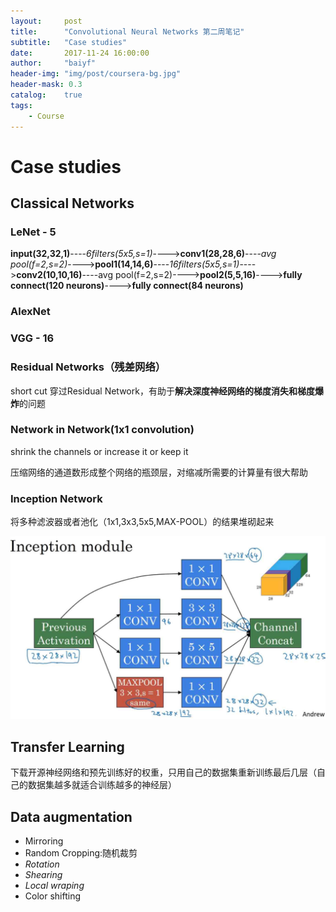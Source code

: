 ```yaml
---
layout:     post
title:      "Convolutional Neural Networks 第二周笔记"
subtitle:   "Case studies"
date:       2017-11-24 16:00:00
author:     "baiyf"
header-img: "img/post/coursera-bg.jpg"
header-mask: 0.3
catalog:    true
tags:
    - Course
---
```


# Case studies

## Classical Networks

### LeNet - 5

**input(32,32,1)**----*6filters(5x5,s=1)*---->**conv1(28,28,6)**----*avg pool(f=2,s=2)*---->**pool1(14,14,6)**----*16filters(5x5,s=1)*---->**conv2(10,10,16)**----avg pool(f=2,s=2)---->**pool2(5,5,16)**---->**fully connect(120 neurons)**---->**fully connect(84 neurons)**

### AlexNet

### VGG - 16

### Residual Networks（残差网络）

short cut 穿过Residual Network，有助于**解决深度神经网络的梯度消失和梯度爆炸**的问题

### Network in Network(1x1 convolution)

shrink the channels or increase it or keep it

压缩网络的通道数形成整个网络的瓶颈层，对缩减所需要的计算量有很大帮助

### Inception Network

将多种滤波器或者池化（1x1,3x3,5x5,MAX-POOL）的结果堆砌起来

![Inception](/img/post/Inception.png)

## Transfer Learning

下载开源神经网络和预先训练好的权重，只用自己的数据集重新训练最后几层（自己的数据集越多就适合训练越多的神经层）

## Data augmentation

* Mirroring
* Random Cropping:随机裁剪
* *Rotation*
* *Shearing*
* *Local wraping*
* Color shifting